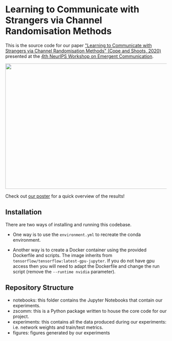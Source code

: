# Learning to Communicate with Strangers via Channel Randomisation Methods

This is the source code for our paper ["Learning to Communicate with Strangers via Channel Randomisation Methods" (Cope and Shoots, 2020)](https://drive.google.com/file/d/1FaBSE8jcuf6hGIbbp34Dxu7jPjh0iJl0/view) presented at the [4th NeurIPS Workshop on Emergent Communication](https://sites.google.com/view/emecom2020).

<p align="center">
  <img src="https://github.com/DylanCope/LaTex-Presentation-Learning-to-Communicate-with-Strangers/blob/main/figures/teacher_student_cartoon.png" width=625 height=392>
</p>

Check out [our poster](https://drive.google.com/file/d/1H4ub3k4omuuynarq0n-GEAYoPh7d2BZ0/view?usp=sharing) for a quick overview of the results!

## Installation

There are two ways of installing and running this codebase. 

* One way is to use the `environment.yml` to recreate the conda environment.

* Another way is to create a Docker container using the provided Dockerfile and scripts. The image inherits from `tensorflow/tensorflow:latest-gpu-jupyter`. If you do not have gpu access then you will need to adapt the Dockerfile and change the run script (remove the `--runtime nvidia` parameter).

## Repository Structure

* notebooks: this folder contains the Jupyter Notebooks that contain our experiments.
* zscomm: this is a Python package written to house the core code for our project.
* experiments: this contains all the data produced during our experiments: i.e. network weights and train/test metrics.
* figures: figures generated by our experiments
